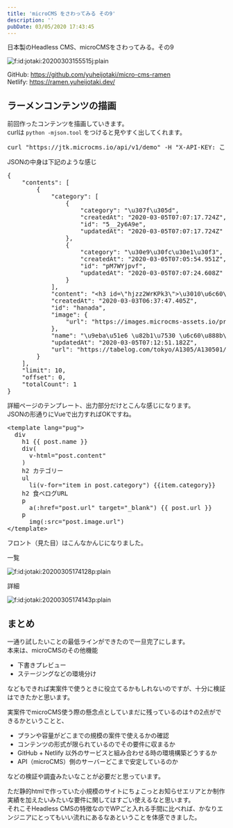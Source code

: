 ```yaml
---
title: 'microCMS をさわってみる その9'
description: ''
pubDate: 03/05/2020 17:43:45
---
```


<p>日本製のHeadless CMS、microCMSをさわってみる。その9</p>

<p><span itemscope itemtype="http://schema.org/Photograph"><img src="https://cdn-ak.f.st-hatena.com/images/fotolife/j/jotaki/20200303/20200303155515.jpg" alt="f:id:jotaki:20200303155515j:plain" title="f:id:jotaki:20200303155515j:plain" class="hatena-fotolife" itemprop="image"></span></p>

<p>GitHub: <a href="https://github.com/yuheijotaki/micro-cms-ramen">https://github.com/yuheijotaki/micro-cms-ramen</a><br />
Netlify: <a href="https://ramen.yuheijotaki.dev/">https://ramen.yuheijotaki.dev/</a></p>

<h2>ラーメンコンテンツの描画</h2>

<p>前回作ったコンテンツを描画していきます。<br />
curlは <code>python -mjson.tool</code> をつけると見やすく出してくれます。</p>

<pre class="code bash" data-lang="bash" data-unlink>curl &#34;https://jtk.microcms.io/api/v1/demo&#34; -H &#34;X-API-KEY: ここにAPIキー&#34; | python -mjson.tool</pre>

<p>JSONの中身は下記のような感じ</p>

<pre class="code lang-json" data-lang="json" data-unlink><span class="synSpecial">{</span>
    &quot;<span class="synStatement">contents</span>&quot;: <span class="synSpecial">[</span>
        <span class="synSpecial">{</span>
            &quot;<span class="synStatement">category</span>&quot;: <span class="synSpecial">[</span>
                <span class="synSpecial">{</span>
                    &quot;<span class="synStatement">category</span>&quot;: &quot;<span class="synSpecial">\u307f\u305d</span>&quot;,
                    &quot;<span class="synStatement">createdAt</span>&quot;: &quot;<span class="synConstant">2020-03-05T07:07:17.724Z</span>&quot;,
                    &quot;<span class="synStatement">id</span>&quot;: &quot;<span class="synConstant">5__2y6A9e</span>&quot;,
                    &quot;<span class="synStatement">updatedAt</span>&quot;: &quot;<span class="synConstant">2020-03-05T07:07:17.724Z</span>&quot;
                <span class="synSpecial">}</span>,
                <span class="synSpecial">{</span>
                    &quot;<span class="synStatement">category</span>&quot;: &quot;<span class="synSpecial">\u30e9\u30fc\u30e1\u30f3</span>&quot;,
                    &quot;<span class="synStatement">createdAt</span>&quot;: &quot;<span class="synConstant">2020-03-05T07:05:54.951Z</span>&quot;,
                    &quot;<span class="synStatement">id</span>&quot;: &quot;<span class="synConstant">pM7WYjpvf</span>&quot;,
                    &quot;<span class="synStatement">updatedAt</span>&quot;: &quot;<span class="synConstant">2020-03-05T07:07:24.608Z</span>&quot;
                <span class="synSpecial">}</span>
            <span class="synSpecial">]</span>,
            &quot;<span class="synStatement">content</span>&quot;: &quot;<span class="synConstant">&lt;h3 id=</span><span class="synSpecial">\&quot;</span><span class="synConstant">hjzz2WrKPk3</span><span class="synSpecial">\&quot;</span><span class="synConstant">&gt;</span><span class="synSpecial">\u3010\u6c60\u888b</span><span class="synConstant"> </span><span class="synSpecial">\u5473\u564c\u30e9\u30fc\u30e1\u30f3\u3011</span><span class="synConstant">&lt;/h3&gt;&lt;p&gt;</span><span class="synSpecial">\u30b7\u30c3\u30ab\u30ea\u3068\u3057\u305f\u6b6f\u5fdc\u3048\u306e\u9eba\u306f\u6fc3\u539a\u5473\u564c\u30b9\u30fc\u30d7\u3068\u76f8\u6027\u629c\u7fa4\u3067\u3059\u3002</span><span class="synConstant">&lt;/p&gt;</span>&quot;,
            &quot;<span class="synStatement">createdAt</span>&quot;: &quot;<span class="synConstant">2020-03-03T06:37:47.405Z</span>&quot;,
            &quot;<span class="synStatement">id</span>&quot;: &quot;<span class="synConstant">hanada</span>&quot;,
            &quot;<span class="synStatement">image</span>&quot;: <span class="synSpecial">{</span>
                &quot;<span class="synStatement">url</span>&quot;: &quot;<span class="synConstant">https://images.microcms-assets.io/protected/ap-northeast-1:ab97ca46-b946-408b-917a-fae46b705181/service/jtk/media/FireShot%20Capture%20062%20-%20%E9%BA%BA%E5%87%A6%20%E8%8A%B1%E7%94%B0%20%E6%B1%A0%E8%A2%8B%E5%BA%97%20-%20%E6%B1%A0%E8%A2%8B_%E3%83%A9%E3%83%BC%E3%83%A1%E3%83%B3%20%5B%E9%A3%9F%E3%81%B8%E3%82%99%E3%83%AD%E3%82%AF%E3%82%99%5D%20-%20tabelog.com.png</span>&quot;
            <span class="synSpecial">}</span>,
            &quot;<span class="synStatement">name</span>&quot;: &quot;<span class="synSpecial">\u9eba\u51e6</span><span class="synConstant"> </span><span class="synSpecial">\u82b1\u7530</span><span class="synConstant"> </span><span class="synSpecial">\u6c60\u888b\u5e97</span>&quot;,
            &quot;<span class="synStatement">updatedAt</span>&quot;: &quot;<span class="synConstant">2020-03-05T07:12:51.182Z</span>&quot;,
            &quot;<span class="synStatement">url</span>&quot;: &quot;<span class="synConstant">https://tabelog.com/tokyo/A1305/A130501/13109890/</span>&quot;
        <span class="synSpecial">}</span>
    <span class="synSpecial">]</span>,
    &quot;<span class="synStatement">limit</span>&quot;: <span class="synConstant">10</span>,
    &quot;<span class="synStatement">offset</span>&quot;: <span class="synConstant">0</span>,
    &quot;<span class="synStatement">totalCount</span>&quot;: <span class="synConstant">1</span>
<span class="synSpecial">}</span>
</pre>

<p>詳細ページのテンプレート、出力部分だけとこんな感じになります。<br />
JSONの形通りにVueで出力すればOKですね。</p>

<pre class="code lang-javascript" data-lang="javascript" data-unlink>&lt;template lang=<span class="synConstant">&quot;pug&quot;</span>&gt;
  div
    h1 <span class="synIdentifier">{{</span> post.name <span class="synIdentifier">}}</span>
    div(
      v-html=<span class="synConstant">&quot;post.content&quot;</span>
    )
    h2 カテゴリー
    ul
      li(v-<span class="synStatement">for</span>=<span class="synConstant">&quot;item in post.category&quot;</span>) <span class="synIdentifier">{{</span>item.category<span class="synIdentifier">}}</span>
    h2 食べログURL
    p
      a(:href=<span class="synConstant">&quot;post.url&quot;</span> target=<span class="synConstant">&quot;_blank&quot;</span>) <span class="synIdentifier">{{</span> post.url <span class="synIdentifier">}}</span>
    p
      img(:src=<span class="synConstant">&quot;post.image.url&quot;</span>)
&lt;/template&gt;
</pre>

<p>フロント（見た目）はこんなかんじになりました。</p>

<p>一覧</p>

<p><span itemscope itemtype="http://schema.org/Photograph"><img src="/images/hatena/20200305174128.png" alt="f:id:jotaki:20200305174128p:plain" title="f:id:jotaki:20200305174128p:plain" class="hatena-fotolife" itemprop="image"></span></p>

<p>詳細</p>

<p><span itemscope itemtype="http://schema.org/Photograph"><img src="/images/hatena/20200305174143.png" alt="f:id:jotaki:20200305174143p:plain" title="f:id:jotaki:20200305174143p:plain" class="hatena-fotolife" itemprop="image"></span></p>

<h2>まとめ</h2>

<p>一通り試したいことの最低ラインができたので一旦完了にします。<br />
本来は、microCMSのその他機能</p>

<ul>
<li>下書きプレビュー</li>
<li>ステージングなどの環境分け</li>
</ul>

<p>などもできれば実案件で使うときに役立てるかもしれないのですが、十分に検証はできたかと思います。</p>

<p>実案件でmicroCMS使う際の懸念点としていまだに残っているのは↑の2点ができるかということと、</p>

<ul>
<li>プランや容量がどこまでの規模の案件で使えるかの確認</li>
<li>コンテンツの形式が限られているのでその要件に収まるか</li>
<li>GitHub + Netlify 以外のサービスと組み合わせる時の環境構築どうするか</li>
<li>API（microCMS）側のサーバーどこまで安定しているのか</li>
</ul>

<p>などの検証や調査みたいなことが必要だと思っています。</p>

<p>ただ静的htmlで作っていた小規模のサイトにちょこっとお知らせエリアとか制作実績を加えたいみたいな要件に関してはすごい使えるなと思います。<br />
それこそHeadless CMSの特徴なのでWPごと入れる手間に比べれば、かなりエンジニアにとってもいい流れにあるなあということを体感できました。</p>
